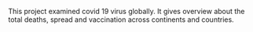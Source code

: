 This project examined covid 19 virus globally. It gives overview about the total deaths, spread and vaccination across continents and countries. 
